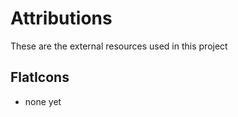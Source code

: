 # Attributions

<!-- markdownlint-disable-file MD013 -->
<!-- markdownlint-disable-file MD033 -->

These are the external resources used in this project

## FlatIcons

- none yet
